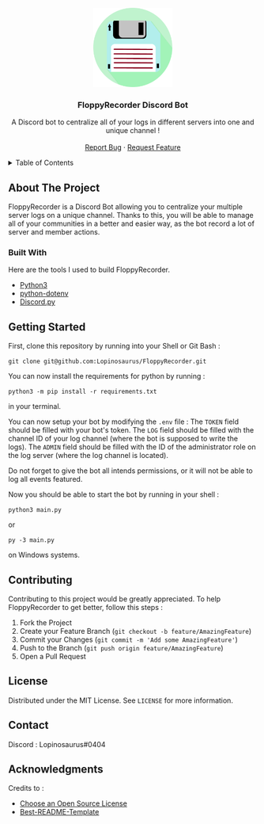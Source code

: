<!-- PROJECT LOGO -->
<br />
<div align="center">
  <a href="https://github.com/Lopinosaurus/FloppyRecorder">
    <img src="logo.png" alt="Logo" width="160" height=160">
  </a>

  <h3 align="center">FloppyRecorder Discord Bot</h3>

  <p align="center">
    A Discord bot to centralize all of your logs in different servers into one and unique channel !
    <br />
    <br />
    <a href="https://github.com/Lopinosaurus/FloppyRecorder/issues">Report Bug</a>
    ·
    <a href="https://github.com/Lopinosaurus/FloppyRecorder/issues">Request Feature</a>
  </p>
</div>

<details>
  <summary>Table of Contents</summary>
  <ol>
    <li>
      <a href="#about-the-project">About The Project</a>
      <ul>
        <li><a href="#built-with">Built With</a></li>
      </ul>
    </li>
    <li>
      <a href="#getting-started">Getting Started</a>
    </li>
    <li><a href="#contributing">Contributing</a></li>
    <li><a href="#license">License</a></li>
    <li><a href="#contact">Contact</a></li>
    <li><a href="#acknowledgments">Acknowledgments</a></li>
  </ol>
</details>

## About The Project

FloppyRecorder is a Discord Bot allowing you to centralize your multiple server logs on a unique channel. Thanks to this, you will be able to manage all of your communities in a better and easier way, as the bot record a lot of server and member actions.




### Built With

Here are the tools I used to build FloppyRecorder.

* [Python3](https://www.python.org/download/releases/3.0/)
* [python-dotenv](https://pypi.org/project/python-dotenv/)
* [Discord.py](https://discordpy.readthedocs.io/en/stable/)



## Getting Started

First, clone this repository by running into your Shell or Git Bash : 

```
git clone git@github.com:Lopinosaurus/FloppyRecorder.git
```
You can now install the requirements for python by running : 
```
python3 -m pip install -r requirements.txt
```
in your terminal.   

You can now setup your bot by modifying the `.env` file : 
The `TOKEN` field should be filled with your bot's token.
The `LOG` field should be filled with the channel ID of your log channel (where the bot is supposed to write the logs).
The `ADMIN` field should be filled with the ID of the administrator role on the log server (where the log channel is located).

Do not forget to give the bot all intends permissions, or it will not be able to log all events featured.

Now you should be able to start the bot by running in your shell : 
```
python3 main.py
```
or
```
py -3 main.py
```
on Windows systems.


<!-- CONTRIBUTING -->
## Contributing

Contributing to this project would be greatly appreciated. To help FloppyRecorder to get better, follow this steps : 

1. Fork the Project
2. Create your Feature Branch (`git checkout -b feature/AmazingFeature`)
3. Commit your Changes (`git commit -m 'Add some AmazingFeature'`)
4. Push to the Branch (`git push origin feature/AmazingFeature`)
5. Open a Pull Request



<!-- LICENSE -->
## License

Distributed under the MIT License. See `LICENSE` for more information.




<!-- CONTACT -->
## Contact

Discord : Lopinosaurus#0404


<!-- ACKNOWLEDGMENTS -->
## Acknowledgments
                                
Credits to : 

* [Choose an Open Source License](https://choosealicense.com)
* [Best-README-Template](https://github.com/othneildrew/Best-README-Template)
